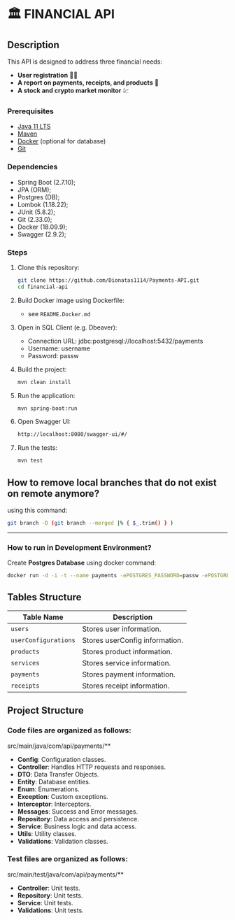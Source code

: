 # 🏛 FINANCIAL API

## Description
This API is designed to address three financial needs:
- **User registration** 🙍‍♂️
- **A report on payments, receipts, and products** 🧾
- **A stock and crypto market monitor** 💹

### Prerequisites
- [Java 11 LTS](https://adoptium.net/temurin/releases/?version=11)
- [Maven](https://maven.apache.org/)
- [Docker](https://www.docker.com/) (optional for database)
- [Git](https://git-scm.com/)

### Dependencies
* Spring Boot (2.7.10);
* JPA (ORM);
* Postgres (DB);
* Lombok (1.18.22);
* JUnit (5.8.2);
* Git (2.33.0);
* Docker (18.09.9);
* Swagger (2.9.2);

### Steps
1. Clone this repository:
   ```sh
   git clone https://github.com/Dionatas1114/Payments-API.git
   cd financial-api
   ```
   
2. Build Docker image using Dockerfile:
   - see `README.Docker.md`

3. Open in SQL Client (e.g. Dbeaver):
   * Connection URL: jdbc:postgresql://localhost:5432/payments
   * Username: username
   * Password: passw

4. Build the project:
   ```sh
   mvn clean install
   ```

5. Run the application:
   ```sh
   mvn spring-boot:run
   ```

6. Open Swagger UI:
   ```sh
   http://localhost:8080/swagger-ui/#/
   ```

7. Run the tests:
   ```sh
   mvn test
   ```

## How to remove local branches that do not exist on remote anymore?
using this command:

```bash
git branch -D (git branch --merged |% { $_.trim() } )
```

___
### How to run in Development Environment?
Create **Postgres Database** using docker command:

```bash
docker run -d -i -t --name payments -ePOSTGRES_PASSWORD=passw -ePOSTGRES_DATABASE=payments -ePOSTGRES_USER=username -p5432:5432 postgres
```

## Tables Structure

| Table Name           | Description                    |
|----------------------|--------------------------------|
| `users`              | Stores user information.       |
| `userConfigurations` | Stores userConfig information. |
| `products`           | Stores product information.    |
| `services`           | Stores service information.    |
| `payments`           | Stores payment information.    |
| `receipts`           | Stores receipt information.    |

## Project Structure

### Code files are organized as follows:
src/main/java/com/api/payments/**
- **Config**: Configuration classes.
- **Controller**: Handles HTTP requests and responses.
- **DTO**: Data Transfer Objects.
- **Entity**: Database entities.
- **Enum**: Enumerations.
- **Exception**: Custom exceptions.
- **Interceptor**: Interceptors.
- **Messages**: Success and Error messages.
- **Repository**: Data access and persistence.
- **Service**: Business logic and data access.
- **Utils**: Utility classes.
- **Validations**: Validation classes.

### Test files are organized as follows:
src/main/test/java/com/api/payments/**
- **Controller**: Unit tests.
- **Repository**: Unit tests.
- **Service**: Unit tests.
- **Validations**: Unit tests.